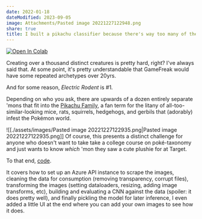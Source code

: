 ```yaml
---
date: 2022-01-18
dateModified: 2023-09-05
image: Attachments/Pasted image 20221227122948.png
share: true
title: I built a pikachu classifier because there's way too many of them
---
```


[![Open In Colab](https://colab.research.google.com/assets/colab-badge.svg)](https://colab.research.google.com/drive/1Kc5aLgwfL2_3qmC9goN_tgsnDzEfS4yf?usp=sharing)

Creating over a thousand distinct creatures is pretty hard, right? I've always said that. At some point, it's pretty understandable that GameFreak would have some repeated archetypes over 20yrs.

And for some reason, _Electric Rodent_ is #1.

Depending on who you ask, there are upwards of a dozen entirely separate 'mons that fit into the [Pikachu Family](https://pokemon.fandom.com/wiki/Pikachu-family_Pok%C3%A9mon "Pikachu Family"), a fan term for the litany  of all-too-similar-looking mice, rats, squirrels, hedgehogs, and gerbils that (adorably) infest the Pokémon world.

![[./assets/images/Pasted image 20221227122935.png|Pasted image 20221227122935.png]]
Of course, this presents a distinct challenge for anyone who doesn't want to take take a college course on poké-taxonomy and just wants to know _which_ 'mon they saw a cute plushie for at Target.

To that end, [code](https://colab.research.google.com/drive/1Kc5aLgwfL2_3qmC9goN_tgsnDzEfS4yf?usp=sharing).

It covers how to set up an Azure API instance to scrape the images, cleaning the data for consumption (removing transparency, corrupt files), transforming the images (setting dataloaders, resizing, adding image transforms, etc), building and evaluating a CNN against the data (spoiler: it does pretty well), and finally pickling the model for later inference, I even added a little UI at the end where you can add your own images to see how it does.

